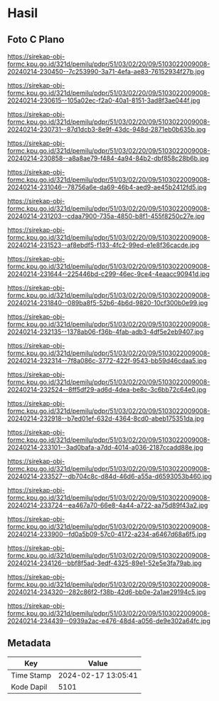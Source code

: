 # Hasil

## Foto C Plano

https://sirekap-obj-formc.kpu.go.id/321d/pemilu/pdpr/51/03/02/20/09/5103022009008-20240214-230450--7c253990-3a71-4efa-ae83-76152934f27b.jpg

https://sirekap-obj-formc.kpu.go.id/321d/pemilu/pdpr/51/03/02/20/09/5103022009008-20240214-230615--105a02ec-f2a0-40a1-8151-3ad8f3ae044f.jpg

https://sirekap-obj-formc.kpu.go.id/321d/pemilu/pdpr/51/03/02/20/09/5103022009008-20240214-230731--87d1dcb3-8e9f-43dc-948d-2871eb0b635b.jpg

https://sirekap-obj-formc.kpu.go.id/321d/pemilu/pdpr/51/03/02/20/09/5103022009008-20240214-230858--a8a8ae79-f484-4a94-84b2-dbf858c28b6b.jpg

https://sirekap-obj-formc.kpu.go.id/321d/pemilu/pdpr/51/03/02/20/09/5103022009008-20240214-231046--78756a6e-da69-46b4-aed9-ae45b2412fd5.jpg

https://sirekap-obj-formc.kpu.go.id/321d/pemilu/pdpr/51/03/02/20/09/5103022009008-20240214-231203--cdaa7900-735a-4850-b8f1-455f8250c27e.jpg

https://sirekap-obj-formc.kpu.go.id/321d/pemilu/pdpr/51/03/02/20/09/5103022009008-20240214-231523--af8ebdf5-f133-4fc2-99ed-e1e8f36cacde.jpg

https://sirekap-obj-formc.kpu.go.id/321d/pemilu/pdpr/51/03/02/20/09/5103022009008-20240214-231644--225446bd-c299-46ec-9ce4-4eaacc90941d.jpg

https://sirekap-obj-formc.kpu.go.id/321d/pemilu/pdpr/51/03/02/20/09/5103022009008-20240214-231840--089ba8f5-52b6-4b6d-9820-10cf300b0e99.jpg

https://sirekap-obj-formc.kpu.go.id/321d/pemilu/pdpr/51/03/02/20/09/5103022009008-20240214-232135--1378ab06-f36b-4fab-adb3-4df5e2eb9407.jpg

https://sirekap-obj-formc.kpu.go.id/321d/pemilu/pdpr/51/03/02/20/09/5103022009008-20240214-232314--7f8a086c-3772-422f-9543-bb59d46cdaa5.jpg

https://sirekap-obj-formc.kpu.go.id/321d/pemilu/pdpr/51/03/02/20/09/5103022009008-20240214-232524--8ff5df29-ad6d-4dea-be8c-3c6bb72c64e0.jpg

https://sirekap-obj-formc.kpu.go.id/321d/pemilu/pdpr/51/03/02/20/09/5103022009008-20240214-232918--b7ed01ef-632d-4364-8cd0-abeb175351da.jpg

https://sirekap-obj-formc.kpu.go.id/321d/pemilu/pdpr/51/03/02/20/09/5103022009008-20240214-233101--3ad0bafa-a7dd-4014-a036-2187ccadd88e.jpg

https://sirekap-obj-formc.kpu.go.id/321d/pemilu/pdpr/51/03/02/20/09/5103022009008-20240214-233527--db704c8c-d84d-46d6-a55a-d6593053b460.jpg

https://sirekap-obj-formc.kpu.go.id/321d/pemilu/pdpr/51/03/02/20/09/5103022009008-20240214-233724--ea467a70-66e8-4a44-a722-aa75d89f43a2.jpg

https://sirekap-obj-formc.kpu.go.id/321d/pemilu/pdpr/51/03/02/20/09/5103022009008-20240214-233900--fd0a5b09-57c0-4172-a234-a6467d68a6f5.jpg

https://sirekap-obj-formc.kpu.go.id/321d/pemilu/pdpr/51/03/02/20/09/5103022009008-20240214-234126--bbf8f5ad-3edf-4325-89e1-52e5e3fa79ab.jpg

https://sirekap-obj-formc.kpu.go.id/321d/pemilu/pdpr/51/03/02/20/09/5103022009008-20240214-234320--282c86f2-f38b-42d6-bb0e-2a1ae29194c5.jpg

https://sirekap-obj-formc.kpu.go.id/321d/pemilu/pdpr/51/03/02/20/09/5103022009008-20240214-234439--0939a2ac-e476-48d4-a056-de9e302a64fc.jpg


## Metadata

| Key        | Value               |
| ---------- | ------------------- |
| Time Stamp | 2024-02-17 13:05:41 |
| Kode Dapil | 5101                |



